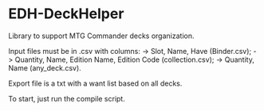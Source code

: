 # EDH-DeckHelper
 
Library to support MTG Commander decks organization.

Input files must be in .csv with columns:
-> Slot, Name, Have (Binder.csv);
-> Quantity, Name, Edition Name, Edition Code (collection.csv);
-> Quantity, Name (any_deck.csv).

Export file is a txt with a want list based on all decks.

To start, just run the compile script.
